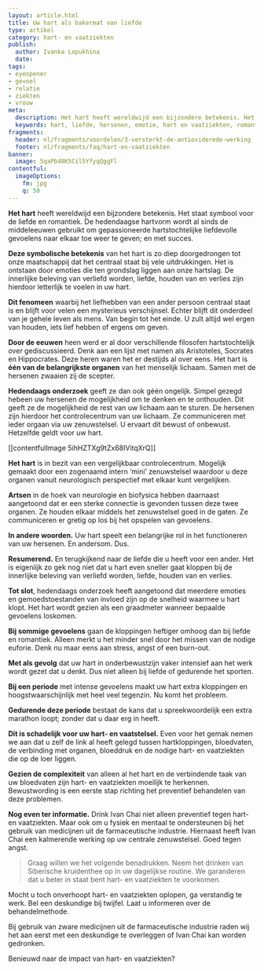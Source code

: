 ```yaml
---
layout: article.html
title: Uw hart als bakermat van liefde
type: artikel
category: hart- en vaatziekten
publish:
  author: Ivanka Lopukhina
  date:
tags:
- eyeopener
- gevoel
- relatie
- ziekten
- vrouw
meta:
  description: Het hart heeft wereldwijd een bijzondere betekenis. Het staat symbool voor de liefde en romantiek. Benieuwd naar de inzichten?
  keywords: hart, liefde, hersenen, emotie, hart en vaatziekten, romantiek, gevoelens, vaatziekten
fragments:
  header: nl/fragments/voordelen/3-versterkt-de-antioxiderede-werking
  footer: nl/fragments/faq/hart-en-vaatziekten
banner:
  image: 5qaPb48K5Cil5YfyqQggFl
contentful:
  imageOptions:
    fm: jpg
    q: 50
---
```

**Het hart** heeft wereldwijd een bijzondere betekenis. Het staat symbool voor de liefde en romantiek. De hedendaagse hartvorm wordt al sinds de middeleeuwen gebruikt om gepassioneerde hartstochtelijke liefdevolle gevoelens naar elkaar toe weer te geven; en met succes.

**Deze symbolische betekenis** van het hart is zo diep doorgedrongen tot onze maatschappij dat het centraal staat bij vele uitdrukkingen. Het is ontstaan door emoties die ten grondslag liggen aan onze hartslag. De innerlijke beleving van verliefd worden, liefde, houden van en verlies zijn hierdoor letterlijk te voelen in uw hart.

**Dit fenomeen** waarbij het liefhebben van een ander persoon centraal staat is en blijft voor velen een mysterieus verschijnsel. Echter blijft dit onderdeel van je gehele leven als mens. Van begin tot het einde. U zult altijd wel ergen van houden, iets lief hebben of ergens om geven.

**Door de eeuwen** heen werd er al door verschillende filosofen hartstochtelijk over gediscussieerd. Denk aan een lijst met namen als Aristoteles, Socrates en Hippocrates. Deze heren waren het er destijds al over eens. Het hart is **één van de belangrijkste organen** van het menselijk lichaam. Samen met de hersenen zwaaien zij de scepter.

**Hedendaags onderzoek** geeft ze dan ook géén ongelijk. Simpel gezegd hebeen uw hersenen de mogelijkheid om te denken en te onthouden. Dit geeft ze de mogelijkheid de rest van uw lichaam aan te sturen. De hersenen zijn hierdoor het controlecentrum van uw lichaam. Ze communiceren met ieder orgaan via uw zenuwstelsel. U ervaart dit bewust of onbewust. Hetzelfde geldt voor uw hart.

[[contentfulImage 5ihHZTXg9tZx68IVitqXrQ]]

**Het hart** is in bezit van een vergelijkbaar controlecentrum. Mogelijk gemaakt door een zogenaamd intern ‘mini’ zenuwstelsel waardoor u deze organen vanuit neurologisch perspectief met elkaar kunt vergelijken.

**Artsen** in de hoek van neurologie en biofysica hebben daarnaast aangetoond dat er een sterke connectie is gevonden tussen deze twee organen. Ze houden elkaar middels het zenuwstelsel goed in de gaten. Ze communiceren er gretig op los bij het opspelen van gevoelens.

**In andere woorden.** Uw hart speelt een belangrijke rol in het functioneren van uw hersenen. En andersom. Dus.

**Resumerend.** En terugkijkend naar de liefde die u heeft voor een ander. Het is eigenlijk zo gek nog niet dat u hart even sneller gaat kloppen bij de innerlijke beleving van verliefd worden, liefde, houden van en verlies.

**Tot slot**, hedendaags onderzoek heeft aangetoond dat meerdere emoties en gemoedstoestanden van invloed zijn op de snelheid waarmee u hart klopt. Het hart wordt gezien als een graadmeter wanneer bepaalde gevoelens loskomen.

**Bij sommige gevoelens** gaan de kloppingen heftiger omhoog dan bij liefde en romantiek. Alleen merkt u het minder snel door het missen van de nodige euforie. Denk nu maar eens aan stress, angst of een burn-out.

**Met als gevolg** dat uw hart in onderbewustzijn vaker intensief aan het werk wordt gezet dat u denkt. Dus niet alleen bij liefde of gedurende het sporten.

**Bij een periode** met intense gevoelens maakt uw hart extra kloppingen en hoogstwaarschijnlijk met heel veel tegenzin. Nu komt het probleem.

**Gedurende deze periode** bestaat de kans dat u spreekwoordelijk een extra marathon loopt; zonder dat u daar erg in heeft.

**Dit is schadelijk voor uw hart- en vaatstelsel.** Even voor het gemak nemen we aan dat u zelf de link al heeft gelegd tussen hartkloppingen, bloedvaten, de verbinding met organen, bloeddruk en de nodige hart- en vaatziekten die op de loer liggen.

**Gezien de complexiteit** van alleen al het hart en de verbindende taak van uw bloedvaten zijn hart- en vaatziekten moeilijk te herkennen. Bewustwording is een eerste stap richting het preventief behandelen van deze problemen.

**Nog even ter informatie.** Drink Ivan Chai niet alleen preventief tegen hart- en vaatziekten. Maar ook om u fysiek en mentaal te ondersteunen bij het gebruik van medicijnen uit de farmaceutische industrie. Hiernaast heeft Ivan Chai een kalmerende werking op uw centrale zenuwstelsel. Goed tegen angst.

> Graag willen we het volgende benadrukken. Neem het drinken van Siberische kruidenthee op in uw dagelijkse routine. We garanderen dat u beter in staat bent hart- en vaatziekten te voorkomen.

Mocht u toch onverhoopt hart- en vaatziekten oplopen, ga verstandig te werk. Bel een deskundige bij twijfel. Laat u informeren over de behandelmethode.

Bij gebruik van zware medicijnen uit de farmaceutische industrie raden wij het aan eerst met een deskundige te overleggen of Ivan Chai kan worden gedronken.

Benieuwd naar de impact van hart- en vaatziekten?
